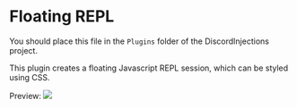# Floating REPL

You should place this file in the `Plugins` folder of the DiscordInjections project.

This plugin creates a floating Javascript REPL session, which can be styled using CSS.

Preview: ![](http://i.imgur.com/lx8NnRm.giff)
